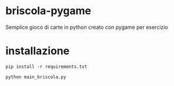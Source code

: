 # briscola-pygame
Semplice gioco di carte in python creato con pygame per esercizio


# installazione
`pip install -r requirements.txt`

`python main_briscola.py`